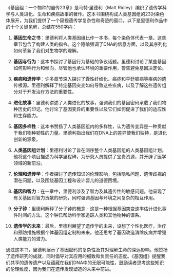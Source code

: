 《基因组：一个物种的自传23章》是马特·里德利（Matt Ridley）编织了遗传学科学与人类进化、生命和疾病故事的著作。这本书围绕构成人类基因组的23对染色体展开，为我们提供了一个窥视遗传学复杂性和奇迹的窗口。以下是里德利作品中的十个关键见解，总结在550字内：

1. **基因生命之书**：里德利将人类基因组比作一本书，每个染色体代表一章。这些章节包含了构建人类的指令。这个隐喻强调了DNA的信息方面，以及其序列化如何革新了我们对生物学的理解。

2. **基因与行为**：这本书探讨了基因行为基础的争议话题。里德利讨论了某些基因如何影响行为和倾向，尽管他也承认环境的重要作用，警告避免基因决定论。

3. **疾病和遗传学**：许多章节深入探讨了囊性纤维化、癌症和亨廷顿病等疾病的遗传根源。里德利解释了特定基因突变如何导致这些疾病，以及了解这些遗传组分对于开发治疗方法的重要性。

4. **进化故事**：里德利讲述了人类进化的故事，强调我们的基因密码承载了我们物种历史的印记。他讨论了基因变异的重要性以及它们如何促进了我们的适应性和生存能力。

5. **基因多样性**：这本书赞扬了人类基因组内的多样性，认为遗传变异是一种贡献于我们物种韧性的力量。里德利指出我们在DNA上的差异使我们独特，是进化创新的源泉。

6. **人类基因组计划**：里德利讨论了旨在测序整个人类基因组的人类基因组计划。他将这个项目描述为科学里程碑，为研究人员提供了宝贵资源，并开辟了医学领域的新前沿。

7. **伦理和遗传学**：作者探讨了遗传知识的伦理影响，包括隐私问题、遗传歧视的潜在问题，以及围绕基因工程和设计婴儿的道德困境。

8. **基因和智力**：在一章中，里德利涉及了智力及其遗传性的敏感问题。他呈现了有关基因对智力贡献的研究，同时强调基因与环境之间复杂的相互作用。

9. **分子钟**：里德利解释了分子钟的概念 - 这是一种根据基因突变速率估计进化事件时间的方法。这个钟已帮助科学家追踪人类和其他物种的谱系。

10. **遗传学的未来**：最后，里德利展望了遗传学的未来，设想了个性化医疗，治疗和预防措施根据个体基因组定制的未来。他还思考了基因改造消除疾病并增强人类能力的潜力。

通过这本书，里德利展示了基因密码的复杂性及其对理解生命的深远影响。他赞扬了遗传研究的成就，同时倡导对其应用的细致和负责任的态度。《基因组》提醒我们共享的遗传遗产以及蕴藏在我们DNA中的无限可能性，鼓励读者思考这些知识的伦理维度，因为我们在遗传发现塑造的未来中前进。